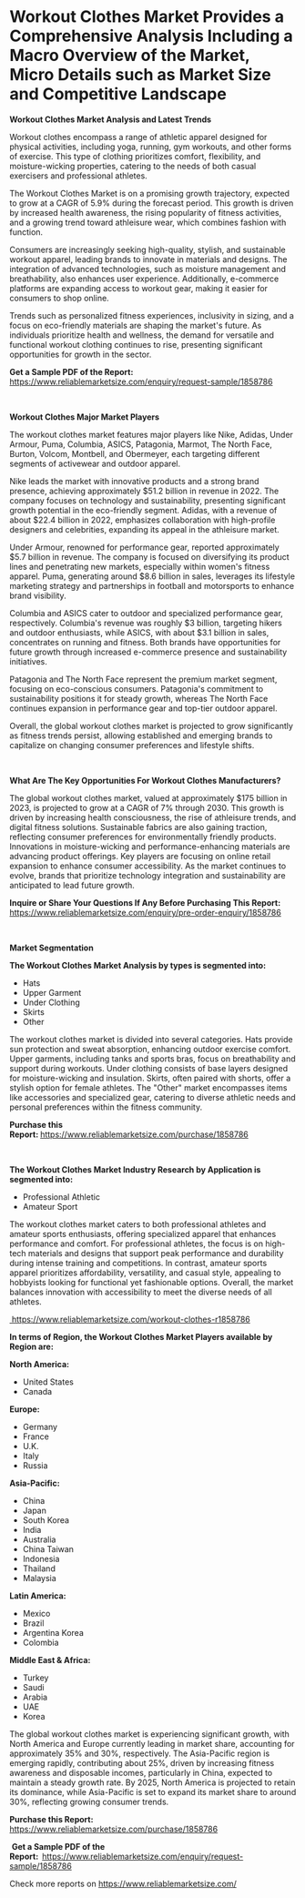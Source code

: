 <p><h1>Workout Clothes Market Provides a Comprehensive Analysis Including a Macro Overview of the Market, Micro Details such as Market Size and Competitive Landscape</h1></p><p><strong>Workout Clothes Market Analysis and Latest Trends</strong></p>
<p><p>Workout clothes encompass a range of athletic apparel designed for physical activities, including yoga, running, gym workouts, and other forms of exercise. This type of clothing prioritizes comfort, flexibility, and moisture-wicking properties, catering to the needs of both casual exercisers and professional athletes. </p><p>The Workout Clothes Market is on a promising growth trajectory, expected to grow at a CAGR of 5.9% during the forecast period. This growth is driven by increased health awareness, the rising popularity of fitness activities, and a growing trend toward athleisure wear, which combines fashion with function. </p><p>Consumers are increasingly seeking high-quality, stylish, and sustainable workout apparel, leading brands to innovate in materials and designs. The integration of advanced technologies, such as moisture management and breathability, also enhances user experience. Additionally, e-commerce platforms are expanding access to workout gear, making it easier for consumers to shop online.</p><p>Trends such as personalized fitness experiences, inclusivity in sizing, and a focus on eco-friendly materials are shaping the market's future. As individuals prioritize health and wellness, the demand for versatile and functional workout clothing continues to rise, presenting significant opportunities for growth in the sector.</p></p>
<p><strong>Get a Sample PDF of the Report:&nbsp;</strong> <a href="https://www.reliablemarketsize.com/enquiry/request-sample/1858786?utm_campaign=2337&utm_medium=2&utm_source=Github&utm_content=ia&utm_term=28022025&utm_id=workout-clothes">https://www.reliablemarketsize.com/enquiry/request-sample/1858786</a></p>
<p>&nbsp;</p>
<p><strong>Workout Clothes Major Market Players</strong></p>
<p><p>The workout clothes market features major players like Nike, Adidas, Under Armour, Puma, Columbia, ASICS, Patagonia, Marmot, The North Face, Burton, Volcom, Montbell, and Obermeyer, each targeting different segments of activewear and outdoor apparel.</p><p>Nike leads the market with innovative products and a strong brand presence, achieving approximately $51.2 billion in revenue in 2022. The company focuses on technology and sustainability, presenting significant growth potential in the eco-friendly segment. Adidas, with a revenue of about $22.4 billion in 2022, emphasizes collaboration with high-profile designers and celebrities, expanding its appeal in the athleisure market.</p><p>Under Armour, renowned for performance gear, reported approximately $5.7 billion in revenue. The company is focused on diversifying its product lines and penetrating new markets, especially within women's fitness apparel. Puma, generating around $8.6 billion in sales, leverages its lifestyle marketing strategy and partnerships in football and motorsports to enhance brand visibility.</p><p>Columbia and ASICS cater to outdoor and specialized performance gear, respectively. Columbia's revenue was roughly $3 billion, targeting hikers and outdoor enthusiasts, while ASICS, with about $3.1 billion in sales, concentrates on running and fitness. Both brands have opportunities for future growth through increased e-commerce presence and sustainability initiatives.</p><p>Patagonia and The North Face represent the premium market segment, focusing on eco-conscious consumers. Patagonia's commitment to sustainability positions it for steady growth, whereas The North Face continues expansion in performance gear and top-tier outdoor apparel.</p><p>Overall, the global workout clothes market is projected to grow significantly as fitness trends persist, allowing established and emerging brands to capitalize on changing consumer preferences and lifestyle shifts.</p></p>
<p>&nbsp;</p>
<p><strong>What Are The Key Opportunities For Workout Clothes Manufacturers?</strong></p>
<p><p>The global workout clothes market, valued at approximately $175 billion in 2023, is projected to grow at a CAGR of 7% through 2030. This growth is driven by increasing health consciousness, the rise of athleisure trends, and digital fitness solutions. Sustainable fabrics are also gaining traction, reflecting consumer preferences for environmentally friendly products. Innovations in moisture-wicking and performance-enhancing materials are advancing product offerings. Key players are focusing on online retail expansion to enhance consumer accessibility. As the market continues to evolve, brands that prioritize technology integration and sustainability are anticipated to lead future growth.</p></p>
<p><strong>Inquire or Share Your Questions If Any Before Purchasing This Report:</strong> <a href="https://www.reliablemarketsize.com/enquiry/pre-order-enquiry/1858786?utm_campaign=2337&utm_medium=2&utm_source=Github&utm_content=ia&utm_term=28022025&utm_id=workout-clothes">https://www.reliablemarketsize.com/enquiry/pre-order-enquiry/1858786</a></p>
<p>&nbsp;</p>
<p><strong>Market Segmentation</strong></p>
<p><strong>The Workout Clothes Market Analysis by types is segmented into:</strong></p>
<p><ul><li>Hats</li><li>Upper Garment</li><li>Under Clothing</li><li>Skirts</li><li>Other</li></ul></p>
<p><p>The workout clothes market is divided into several categories. Hats provide sun protection and sweat absorption, enhancing outdoor exercise comfort. Upper garments, including tanks and sports bras, focus on breathability and support during workouts. Under clothing consists of base layers designed for moisture-wicking and insulation. Skirts, often paired with shorts, offer a stylish option for female athletes. The "Other" market encompasses items like accessories and specialized gear, catering to diverse athletic needs and personal preferences within the fitness community.</p></p>
<p><strong>Purchase this Report:&nbsp;</strong><a href="https://www.reliablemarketsize.com/purchase/1858786?utm_campaign=2337&utm_medium=2&utm_source=Github&utm_content=ia&utm_term=28022025&utm_id=workout-clothes">https://www.reliablemarketsize.com/purchase/1858786</a></p>
<p>&nbsp;</p>
<p><strong>The Workout Clothes Market Industry Research by Application is segmented into:</strong></p>
<p><ul><li>Professional Athletic</li><li>Amateur Sport</li></ul></p>
<p><p>The workout clothes market caters to both professional athletes and amateur sports enthusiasts, offering specialized apparel that enhances performance and comfort. For professional athletes, the focus is on high-tech materials and designs that support peak performance and durability during intense training and competitions. In contrast, amateur sports apparel prioritizes affordability, versatility, and casual style, appealing to hobbyists looking for functional yet fashionable options. Overall, the market balances innovation with accessibility to meet the diverse needs of all athletes.</p></p>
<p><a href="https://www.reliablemarketsize.com/workout-clothes-r1858786?utm_campaign=2337&utm_medium=2&utm_source=Github&utm_content=ia&utm_term=28022025&utm_id=workout-clothes">&nbsp;https://www.reliablemarketsize.com/workout-clothes-r1858786</a></p>
<p><strong>In terms of Region, the Workout Clothes Market Players available by Region are:</strong></p>
<p>
    <p> <strong> North America: </strong>
        <ul>
            <li>United States</li>
            <li>Canada</li>
        </ul>
        </p> 
    <p> <strong> Europe: </strong>
        <ul>
            <li>Germany</li>
            <li>France</li>
            <li>U.K.</li>
            <li>Italy</li>
            <li>Russia</li>
        </ul>
        </p> 
    <p> <strong> Asia-Pacific: </strong>
        <ul>
            <li>China</li>
            <li>Japan</li>
            <li>South Korea</li>
            <li>India</li>
            <li>Australia</li>
            <li>China Taiwan</li>
            <li>Indonesia</li>
            <li>Thailand</li>
            <li>Malaysia</li>
        </ul>
        </p> 
    <p> <strong> Latin America: </strong>
        <ul>
            <li>Mexico</li>
            <li>Brazil</li>
            <li>Argentina Korea</li>
            <li>Colombia</li>
        </ul>
        </p> 
    <p> <strong> Middle East & Africa: </strong>
        <ul>
            <li>Turkey</li>
            <li>Saudi</li>
            <li>Arabia</li>
            <li>UAE</li>
            <li>Korea</li>
        </ul>
    </p>
    </p>
<p><p>The global workout clothes market is experiencing significant growth, with North America and Europe currently leading in market share, accounting for approximately 35% and 30%, respectively. The Asia-Pacific region is emerging rapidly, contributing about 25%, driven by increasing fitness awareness and disposable incomes, particularly in China, expected to maintain a steady growth rate. By 2025, North America is projected to retain its dominance, while Asia-Pacific is set to expand its market share to around 30%, reflecting growing consumer trends.</p></p>
<p><strong>Purchase this Report: </strong><a href="https://www.reliablemarketsize.com/purchase/1858786?utm_campaign=2337&utm_medium=2&utm_source=Github&utm_content=ia&utm_term=28022025&utm_id=workout-clothes">https://www.reliablemarketsize.com/purchase/1858786</a></p>
<p>&nbsp;<strong>Get a Sample PDF of the Report:&nbsp;&nbsp;</strong><a href="https://www.reliablemarketsize.com/enquiry/request-sample/1858786?utm_campaign=2337&utm_medium=2&utm_source=Github&utm_content=ia&utm_term=28022025&utm_id=workout-clothes">https://www.reliablemarketsize.com/enquiry/request-sample/1858786</a></p>
<p><strong></strong></p>
<p>Check more reports on <a href="https://www.reliablemarketsize.com/?utm_campaign=2337&utm_medium=2&utm_source=Github&utm_content=ia&utm_term=28022025&utm_id=workout-clothes">https://www.reliablemarketsize.com/</a></p>